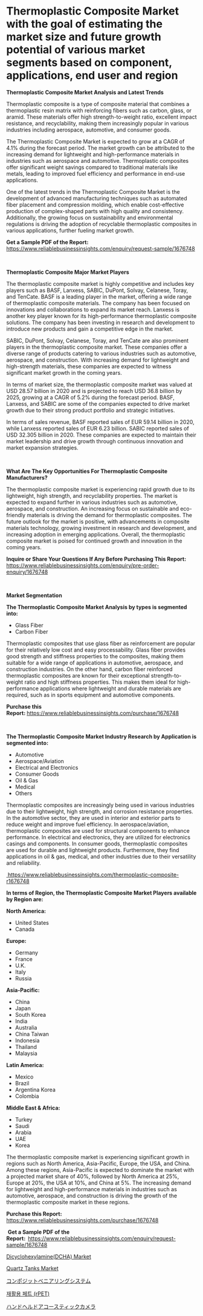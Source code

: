 <p><h1>Thermoplastic Composite Market with the goal of estimating the market size and future growth potential of various market segments based on component, applications, end user and region</h1></p><p><strong>Thermoplastic Composite Market Analysis and Latest Trends</strong></p>
<p><p>Thermoplastic composite is a type of composite material that combines a thermoplastic resin matrix with reinforcing fibers such as carbon, glass, or aramid. These materials offer high strength-to-weight ratio, excellent impact resistance, and recyclability, making them increasingly popular in various industries including aerospace, automotive, and consumer goods.</p><p>The Thermoplastic Composite Market is expected to grow at a CAGR of 4.1% during the forecast period. The market growth can be attributed to the increasing demand for lightweight and high-performance materials in industries such as aerospace and automotive. Thermoplastic composites offer significant weight savings compared to traditional materials like metals, leading to improved fuel efficiency and performance in end-use applications.</p><p>One of the latest trends in the Thermoplastic Composite Market is the development of advanced manufacturing techniques such as automated fiber placement and compression molding, which enable cost-effective production of complex-shaped parts with high quality and consistency. Additionally, the growing focus on sustainability and environmental regulations is driving the adoption of recyclable thermoplastic composites in various applications, further fueling market growth.</p></p>
<p><strong>Get a Sample PDF of the Report:&nbsp;</strong> <a href="https://www.reliablebusinessinsights.com/enquiry/request-sample/1676748">https://www.reliablebusinessinsights.com/enquiry/request-sample/1676748</a></p>
<p>&nbsp;</p>
<p><strong>Thermoplastic Composite Major Market Players</strong></p>
<p><p>The thermoplastic composite market is highly competitive and includes key players such as BASF, Lanxess, SABIC, DuPont, Solvay, Celanese, Toray, and TenCate. BASF is a leading player in the market, offering a wide range of thermoplastic composite materials. The company has been focused on innovations and collaborations to expand its market reach. Lanxess is another key player known for its high-performance thermoplastic composite solutions. The company has been investing in research and development to introduce new products and gain a competitive edge in the market.</p><p>SABIC, DuPont, Solvay, Celanese, Toray, and TenCate are also prominent players in the thermoplastic composite market. These companies offer a diverse range of products catering to various industries such as automotive, aerospace, and construction. With increasing demand for lightweight and high-strength materials, these companies are expected to witness significant market growth in the coming years.</p><p>In terms of market size, the thermoplastic composite market was valued at USD 28.57 billion in 2020 and is projected to reach USD 36.8 billion by 2025, growing at a CAGR of 5.2% during the forecast period. BASF, Lanxess, and SABIC are some of the companies expected to drive market growth due to their strong product portfolio and strategic initiatives.</p><p>In terms of sales revenue, BASF reported sales of EUR 59.14 billion in 2020, while Lanxess reported sales of EUR 6.23 billion. SABIC reported sales of USD 32.305 billion in 2020. These companies are expected to maintain their market leadership and drive growth through continuous innovation and market expansion strategies.</p></p>
<p>&nbsp;</p>
<p><strong>What Are The Key Opportunities For Thermoplastic Composite Manufacturers?</strong></p>
<p><p>The thermoplastic composite market is experiencing rapid growth due to its lightweight, high strength, and recyclability properties. The market is expected to expand further in various industries such as automotive, aerospace, and construction. An increasing focus on sustainable and eco-friendly materials is driving the demand for thermoplastic composites. The future outlook for the market is positive, with advancements in composite materials technology, growing investment in research and development, and increasing adoption in emerging applications. Overall, the thermoplastic composite market is poised for continued growth and innovation in the coming years.</p></p>
<p><strong>Inquire or Share Your Questions If Any Before Purchasing This Report:</strong> <a href="https://www.reliablebusinessinsights.com/enquiry/pre-order-enquiry/1676748">https://www.reliablebusinessinsights.com/enquiry/pre-order-enquiry/1676748</a></p>
<p>&nbsp;</p>
<p><strong>Market Segmentation</strong></p>
<p><strong>The Thermoplastic Composite Market Analysis by types is segmented into:</strong></p>
<p><ul><li>Glass Fiber</li><li>Carbon Fiber</li></ul></p>
<p><p>Thermoplastic composites that use glass fiber as reinforcement are popular for their relatively low cost and easy processability. Glass fiber provides good strength and stiffness properties to the composites, making them suitable for a wide range of applications in automotive, aerospace, and construction industries. On the other hand, carbon fiber reinforced thermoplastic composites are known for their exceptional strength-to-weight ratio and high stiffness properties. This makes them ideal for high-performance applications where lightweight and durable materials are required, such as in sports equipment and automotive components.</p></p>
<p><strong>Purchase this Report:&nbsp;</strong><a href="https://www.reliablebusinessinsights.com/purchase/1676748">https://www.reliablebusinessinsights.com/purchase/1676748</a></p>
<p>&nbsp;</p>
<p><strong>The Thermoplastic Composite Market Industry Research by Application is segmented into:</strong></p>
<p><ul><li>Automotive</li><li>Aerospace/Aviation</li><li>Electrical and Electronics</li><li>Consumer Goods</li><li>Oil & Gas</li><li>Medical</li><li>Others</li></ul></p>
<p><p>Thermoplastic composites are increasingly being used in various industries due to their lightweight, high strength, and corrosion resistance properties. In the automotive sector, they are used in interior and exterior parts to reduce weight and improve fuel efficiency. In aerospace/aviation, thermoplastic composites are used for structural components to enhance performance. In electrical and electronics, they are utilized for electronics casings and components. In consumer goods, thermoplastic composites are used for durable and lightweight products. Furthermore, they find applications in oil & gas, medical, and other industries due to their versatility and reliability.</p></p>
<p><a href="https://www.reliablebusinessinsights.com/thermoplastic-composite-r1676748">&nbsp;https://www.reliablebusinessinsights.com/thermoplastic-composite-r1676748</a></p>
<p><strong>In terms of Region, the Thermoplastic Composite Market Players available by Region are:</strong></p>
<p>
    <p> <strong> North America: </strong>
        <ul>
            <li>United States</li>
            <li>Canada</li>
        </ul>
        </p> 
    <p> <strong> Europe: </strong>
        <ul>
            <li>Germany</li>
            <li>France</li>
            <li>U.K.</li>
            <li>Italy</li>
            <li>Russia</li>
        </ul>
        </p> 
    <p> <strong> Asia-Pacific: </strong>
        <ul>
            <li>China</li>
            <li>Japan</li>
            <li>South Korea</li>
            <li>India</li>
            <li>Australia</li>
            <li>China Taiwan</li>
            <li>Indonesia</li>
            <li>Thailand</li>
            <li>Malaysia</li>
        </ul>
        </p> 
    <p> <strong> Latin America: </strong>
        <ul>
            <li>Mexico</li>
            <li>Brazil</li>
            <li>Argentina Korea</li>
            <li>Colombia</li>
        </ul>
        </p> 
    <p> <strong> Middle East & Africa: </strong>
        <ul>
            <li>Turkey</li>
            <li>Saudi</li>
            <li>Arabia</li>
            <li>UAE</li>
            <li>Korea</li>
        </ul>
    </p>
    </p>
<p><p>The thermoplastic composite market is experiencing significant growth in regions such as North America, Asia-Pacific, Europe, the USA, and China. Among these regions, Asia-Pacific is expected to dominate the market with a projected market share of 40%, followed by North America at 25%, Europe at 20%, the USA at 10%, and China at 5%. The increasing demand for lightweight and high-performance materials in industries such as automotive, aerospace, and construction is driving the growth of the thermoplastic composite market in these regions.</p></p>
<p><strong>Purchase this Report: </strong><a href="https://www.reliablebusinessinsights.com/purchase/1676748">https://www.reliablebusinessinsights.com/purchase/1676748</a></p>
<p>&nbsp;<strong>Get a Sample PDF of the Report:&nbsp;&nbsp;</strong><a href="https://www.reliablebusinessinsights.com/enquiry/request-sample/1676748">https://www.reliablebusinessinsights.com/enquiry/request-sample/1676748</a></p>
<p><strong></strong></p>
<p><p><a href="https://github.com/LaceyZemlak1/Market-Research-Report-List-1/blob/main/dicyclohexylaminedcha-market.md">Dicyclohexylamine(DCHA) Market</a></p><p><a href="https://issuu.com/reportprime-2/docs/quartz-tanks-market-size-2030.pptx">Quartz Tanks Market</a></p><p><a href="https://github.com/moulafa/Market-Research-Report-List-1/blob/main/819786999142.md">コンポジットベニアリングシステム</a></p><p><a href="https://github.com/rahat-gis/Market-Research-Report-List-1/blob/main/690131090537.md">재활용 페트 (rPET)</a></p><p><a href="https://github.com/nxboeu02965442/Market-Research-Report-List-2/blob/main/638276399141.md">ハンドヘルドアコースティックカメラ</a></p></p>